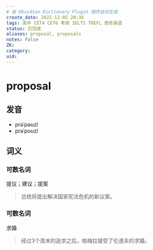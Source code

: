 ```yaml
---
# 由 Obsidian Dictionary Plugin 插件自动生成
create_date: 2022-12-05 20:36
tags: 高中 CET4 CET6 考研 IELTS TOEFL 商务英语
status: 已完成  
aliases: proposal, proposals
notes: False
ZK: 
category: 
uid: 
---
```


# proposal

## 发音

- prəˈpəʊzl
- prəˈpoʊzl

## 词义

### 可数名词

提议；建议；提案

> 总统将提出解决国家宪法危机的新议案。

### 可数名词

求婚

> 经过3个周末的追求之后，帕梅拉接受了伦道夫的求婚。



